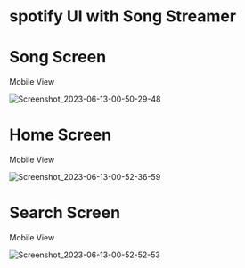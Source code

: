 # spotify UI with Song Streamer
# Song Screen
Mobile View

![Screenshot_2023-06-13-00-50-29-48](https://github.com/SelvaKumar-Ajay/Spotify_Clone/assets/99971333/02d1dbf9-02ad-4310-a12c-0b410e08468f)


# Home Screen
Mobile View

![Screenshot_2023-06-13-00-52-36-59](https://github.com/SelvaKumar-Ajay/Spotify_Clone/assets/99971333/c9bf886b-6708-4455-a34d-99308751d4be)


# Search Screen
Mobile View

![Screenshot_2023-06-13-00-52-52-53](https://github.com/SelvaKumar-Ajay/Spotify_Clone/assets/99971333/72e5694d-1743-497c-97da-18c3d8fbf300)




